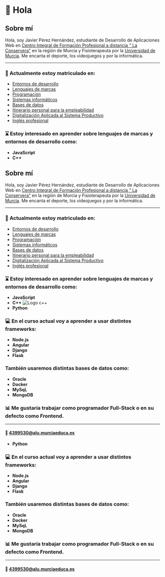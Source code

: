 # 👋 **Hola** # 

## Sobre mí ##

Hola, soy Javier Pérez Hernández, estudiante de Desarrollo de Aplicaciones Web en [Centro Integral de Formación Profesional a distancia " La Conservera"](https://www.ieslosalbares.es/laconservera/) en la región de Murcia
y Fisioterapeuta por la [Universidad de Murcia](https://www.um.es/). Me encanta el deporte, los videojuegos y por la informática.

---

 ### 📗 Actualmente estoy matriculado en:
 - [Entornos de desarrollo](https://ead.murciaeduca.es/course/view.php?id=11658)
 - [Lenguajes de marcas](https://ead.murciaeduca.es/course/view.php?id=11625)
 - [Programación](https://ead.murciaeduca.es/course/view.php?id=11657)
 - [Sistemas informáticos](https://ead.murciaeduca.es/course/view.php?id=11655)
 - [Bases de datos](https://ead.murciaeduca.es/course/view.php?id=11656)
 - [Itinerario personal para la empleabilidad](https://ead.murciaeduca.es/course/view.php?id=12025)
 - [Digitalización Aplicada al Sistema Productivo](https://ead.murciaeduca.es/course/view.php?id=11777)
 - [Inglés profesional](https://ead.murciaeduca.es/course/view.php?id=11502)
 
### ⌛ Estoy interesado en aprender sobre lenguajes de marcas y entornos de desarrollo como:
- **JavaScript**
- **C++** 
## Sobre mí ##

Hola, soy Javier Pérez Hernández, estudiante de Desarrollo de Aplicaciones Web en [Centro Integral de Formación Profesional a distancia " La Conservera"](https://www.ieslosalbares.es/laconservera/) en la región de Murcia
y Fisioterapeuta por la [Universidad de Murcia](https://www.um.es/). Me encanta el deporte, los videojuegos y por la informática.

---

 ### 📗 Actualmente estoy matriculado en:
 - [Entornos de desarrollo](https://ead.murciaeduca.es/course/view.php?id=11658)
 - [Lenguajes de marcas](https://ead.murciaeduca.es/course/view.php?id=11625)
 - [Programación](https://ead.murciaeduca.es/course/view.php?id=11657)
 - [Sistemas informáticos](https://ead.murciaeduca.es/course/view.php?id=11655)
 - [Bases de datos](https://ead.murciaeduca.es/course/view.php?id=11656)
 - [Itinerario personal para la empleabilidad](https://ead.murciaeduca.es/course/view.php?id=12025)
 - [Digitalización Aplicada al Sistema Productivo](https://ead.murciaeduca.es/course/view.php?id=11777)
 - [Inglés profesional](https://ead.murciaeduca.es/course/view.php?id=11502)
 
### ⌛ Estoy interesado en aprender sobre lenguajes de marcas y entornos de desarrollo como:
- **JavaScript** 
- **C++** ![Logo c++](https://github.com/user-attachments/assets/1dbec3ff-68c7-43d9-afec-af530741e7bc)
- **Python**
	

 ### 💻 En el curso actual voy a aprender a usar distintos frameworks:

- **Node.js** 
- **Angular**
- **Django**
- **Flask**
 
### También usaremos distintas bases de datos como:

- **Oracle**
- **Docker**
- **MySqL**
- **MongoDB**

### 📊 Me gustaría trabajar como programador Full-Stack o en su defecto como Frontend.
---

#### 📧 **4399530@alu.murciaeduca.es**
     
- **Python**
	

 ### 💻 En el curso actual voy a aprender a usar distintos frameworks:

- **Node.js** 
- **Angular**
- **Django**
- **Flask**
 
### También usaremos distintas bases de datos como:

- **Oracle**
- **Docker**
- **MySqL**
- **MongoDB**

### 📊 Me gustaría trabajar como programador Full-Stack o en su defecto como Frontend.
---

#### 📧 **4399530@alu.murciaeduca.es**

     
